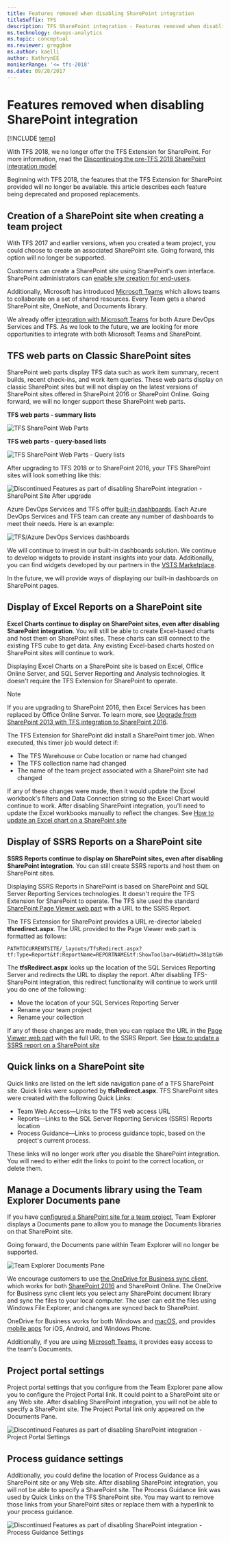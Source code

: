```yaml
---
title: Features removed when disabling SharePoint integration
titleSuffix: TFS
description: TFS SharePoint integration - Features removed when disabling SharePoint integration
ms.technology: devops-analytics
ms.topic: conceptual
ms.reviewer: greggboe
ms.author: kaelli
author: KathrynEE
monikerRange: '<= tfs-2018'
ms.date: 09/28/2017
---
```


# Features removed when disabling SharePoint integration

[!INCLUDE [temp](../includes/about-sharepoint-deprecation.md)]

With TFS 2018, we no longer offer the TFS Extension for SharePoint. For more information, read the [Discontinuing the pre-TFS 2018 SharePoint integration model](./discontinue-pre-tfs-2017-sharepoint-integration.md)

Beginning with TFS 2018, the features that the TFS Extension for SharePoint provided will no longer be available. this article describes each feature being deprecated and proposed replacements.

## Creation of a SharePoint site when creating a team project

With TFS 2017 and earlier versions, when you created a team project, you could choose to create an associated SharePoint site. Going forward, this option will no longer be supported.

Customers can create a SharePoint site using SharePoint's own interface. SharePoint administrators can [enable site creation for end-users](https://support.office.com/article/Manage-site-creation-in-SharePoint-Online-e72844a3-0171-47c9-befb-e98b23e2dcf9).

Additionally, Microsoft has introduced [Microsoft Teams](https://products.office.com/microsoft-teams) which allows teams to collaborate on a set of shared resources. Every Team gets a shared SharePoint site, OneNote, and Documents library.

We already offer [integration with Microsoft Teams](https://devblogs.microsoft.com/premier-developer/integrating-visual-studio-team-services-with-microsoft-teams/) for both Azure DevOps Services and TFS. As we look to the future, we are looking for more opportunities to integrate with both Microsoft Teams and SharePoint.

## TFS web parts on Classic SharePoint sites

SharePoint web parts display TFS data such as work item summary, recent builds, recent check-ins, and work item queries. These web parts display on classic SharePoint sites but will not display on the latest versions of SharePoint sites offered in SharePoint 2016 or SharePoint Online. Going forward, we will no longer support these SharePoint web parts.

**TFS web parts - summary lists**

![TFS SharePoint Web Parts](./media/sharepointwebparts.png)

**TFS web parts - query-based lists**

![TFS SharePoint Web Parts - Query lists](./media/sharepointwebparts-query-lists.png)

After upgrading to TFS 2018 or to SharePoint 2016, your TFS SharePoint sites will look something like this:

![Discontinued Features as part of disabling SharePoint integration - SharePoint Site After upgrade](./media/sharepoint-2016-upgrade-after-upgrade-site-example.png)

Azure DevOps Services and TFS offer [built-in dashboards](../../dashboards.md). Each Azure DevOps Services and TFS team can create any number of dashboards to meet their needs. Here is an example:

![TFS/Azure DevOps Services dashboards](./media/tfsdashboard.jpg)

We will continue to invest in our built-in dashboards solution. We continue to develop widgets to provide instant insights into your data. Additionally, you can find widgets developed by our partners in the [VSTS Marketplace](https://marketplace.visualstudio.com/search?term=widgets&target=VSTS&category=All%20categories&sortBy=Relevance).

In the future, we will provide ways of displaying our built-in dashboards on SharePoint pages.

## Display of Excel Reports on a SharePoint site

**Excel Charts continue to display on SharePoint sites, even after disabling SharePoint integration**. You will still be able to create Excel-based charts and host them on SharePoint sites. These charts can still connect to the existing TFS cube to get data. Any existing Excel-based charts hosted on SharePoint sites will continue to work.

Displaying Excel Charts on a SharePoint site is based on Excel, Office Online Server, and SQL Server Reporting and Analysis technologies. It doesn't require the TFS Extension for SharePoint to operate.

> [!NOTE]  
> If you are upgrading to SharePoint 2016, then Excel Services has been replaced by Office Online Server. To learn more, see [Upgrade from SharePoint 2013 with TFS integration to SharePoint 2016](./upgrade-from-sharepoint2013-to-sharepoint-2106.md).

The TFS Extension for SharePoint did install a SharePoint timer job. When executed, this timer job would detect if:

* The TFS Warehouse or Cube location or name had changed
* The TFS collection name had changed
* The name of the team project associated with a SharePoint site had changed

If any of these changes were made, then it would update the Excel workbook's filters and Data Connection string so the Excel Chart would continue to work. After disabling SharePoint integration, you'll need to update the Excel workbooks manually to reflect the changes. See [How to update an Excel chart on a SharePoint site](./update-excel-chart.md)

## Display of SSRS Reports on a SharePoint site

**SSRS Reports continue to display on SharePoint sites, even after disabling SharePoint integration**. You can still create SSRS reports and host them on SharePoint sites.

Displaying SSRS Reports in SharePoint is based on SharePoint and SQL Server Reporting Services technologies. It doesn't require the TFS Extension for SharePoint to operate. The TFS site used the standard [SharePoint Page Viewer web part](https://support.office.com/article/Display-a-Web-page-on-a-SharePoint-page-by-adding-the-Page-Viewer-Web-Part-7F61FEEC-9B3D-4805-A960-07636BA59527) with a URL to the SSRS Report.

The TFS Extension for SharePoint provides a URL re-director labeled **tfsredirect.aspx**. The URL provided to the Page Viewer web part is formatted as follows:

```
PATHTOCURRENTSITE/_layouts/TfsRedirect.aspx?tf:Type=Report&tf:ReportName=REPORTNAME&tf:ShowToolbar=0&Width=381pt&Height=180pt
```

The **tfsRedirect.aspx** looks up the location of the SQL Services Reporting Server and redirects the URL to display the report. After disabling TFS-SharePoint integration, this redirect functionality will continue to work until you do one of the following:

* Move the location of your SQL Services Reporting Server
* Rename your team project
* Rename your collection

If any of these changes are made, then you can replace the URL in the [Page Viewer web part](https://support.office.com/article/Display-a-Web-page-on-a-SharePoint-page-by-adding-the-Page-Viewer-Web-Part-7F61FEEC-9B3D-4805-A960-07636BA59527) with the full URL to the SSRS Report. See [How to update a SSRS report on a SharePoint site](./update-ssrs-report.md)

## Quick links on a SharePoint site

Quick links are listed on the left side navigation pane of a TFS SharePoint site. Quick links were supported by **tfsRedirect.aspx**. TFS SharePoint sites were created with the following Quick Links:

* Team Web Access&mdash;Links to the TFS web access URL
* Reports&mdash;Links to the SQL Server Reporting Services (SSRS) Reports location
* Process Guidance&mdash;Links to process guidance topic, based on the project's current process.

These links will no longer work after you disable the SharePoint integration. You will need to either edit the links to point to the correct location, or delete them.

## Manage a Documents library using the Team Explorer Documents pane

If you have [configured a SharePoint site for a team project](../../../project/configure-or-add-a-project-portal.md?toc=/azure/devops/report/toc.json&bc=/azure/devops/report/breadcrumb/toc.json), Team Explorer displays a Documents pane to allow you to manage the Documents libraries on that SharePoint site.

Going forward, the Documents pane within Team Explorer will no longer be supported.

![Team Explorer Documents Pane](./media/documentspane.png)

We encourage customers to use [the OneDrive for Business sync client](https://support.office.com/article/Get-started-with-the-new-OneDrive-sync-client-in-Windows-615391c4-2bd3-4aae-a42a-858262e42a49), which works for both [SharePoint 2016](<https://technet.microsoft.com/library/dn232145(v=office.16).aspx>) and SharePoint Online. The OneDrive for Business sync client lets you select any SharePoint document library and sync the files to your local computer. The user can edit the files using Windows File Explorer, and changes are synced back to SharePoint.

OneDrive for Business works for both Windows and [macOS](https://support.office.com/article/Get-started-with-the-new-OneDrive-sync-client-on-Mac-OS-X-d11b9f29-00bb-4172-be39-997da46f913f), and provides [mobile apps](https://onedrive.live.com/about/download/) for iOS, Android, and Windows Phone.

Additionally, if you are using [Microsoft Teams](https://products.office.com/microsoft-teams), it provides easy access to the team's Documents.

## Project portal settings

Project portal settings that you configure from the Team Explorer pane allow you to configure the Project Portal link. It could point to a SharePoint site or any Web site. After disabling SharePoint integration, you will not be able to specify a SharePoint site. The Project Portal link only appeared on the Documents Pane.

![Discontinued Features as part of disabling SharePoint integration - Project Portal Settings](./media/discontinued-features-project-portal-settings.png)

## Process guidance settings

Additionally, you could define the location of Process Guidance as a SharePoint site or any Web site. After disabling SharePoint integration, you will not be able to specify a SharePoint site. The Process Guidance link was used by Quick Links on the TFS SharePoint site. You may want to remove those links from your SharePoint sites or replace them with a hyperlink to your process guidance.

![Discontinued Features as part of disabling SharePoint integration - Process Guidance Settings](./media/discontinued-features-process-guidance-settings.png)
